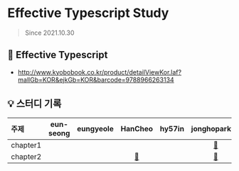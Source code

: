# Effective Typescript Study

> Since 2021.10.30

## 📘 Effective Typescript

- http://www.kyobobook.co.kr/product/detailViewKor.laf?mallGb=KOR&ejkGb=KOR&barcode=9788966263134

## 💡 스터디 기록

| 주제                    |                  eun-seong                   |                    eungyeole                    |                     HanCheo                     |                   hy57in                    |                     jonghopark95                     |                     ykss                     |
| :---------------------- | :-------------------------------------: | :----------------------------------------: | :------------------------------------------: | :---------------------------------------: | :---------------------------------------: | :------------------------------------------: |
| chapter1          |           |          |           |          |     [🔗](./chapter1/jonghopark95)      |          |
| chapter2          |         |          |     [🔗](./chapter2/HanCheo)      |           |     [🔗](./chapter2/jonghopark95)      |          |